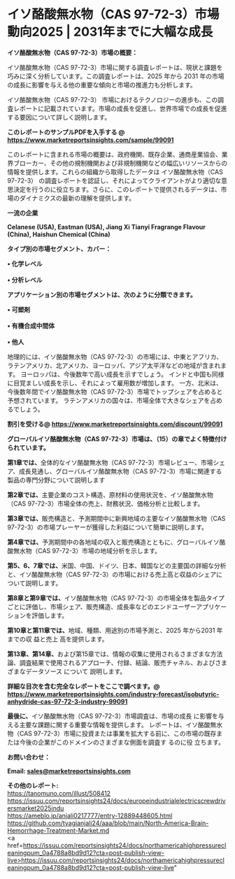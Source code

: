 # イソ酪酸無水物（CAS 97-72-3）市場動向2025 | 2031年までに大幅な成長

<strong><b>イソ酪酸無水物（CAS 97-72-3）市場の概要：</b></strong>

イソ酪酸無水物（CAS 97-72-3）市場に関する調査レポートは、現状と課題を巧みに深く分析しています。この調査レポートは、2025 年から 2031 年の市場の成長に影響を与える他の重要な傾向と市場の推進力も分析します。

イソ酪酸無水物（CAS 97-72-3） 市場におけるテクノロジーの進歩も、この調査レポートに記載されています。市場の成長を促進し、世界市場での成長を促進する要因について詳しく説明します。

<strong>このレポートのサンプルPDFを入手する @ <a href=https://www.marketreportsinsights.com/sample/99091>https://www.marketreportsinsights.com/sample/99091</a></strong>

このレポートに含まれる市場の概要は、政府機関、既存企業、通商産業協会、業界ブローカー、その他の規制機関および非規制機関などの幅広いリソースからの情報を提供します。これらの組織から取得したデータは イソ酪酸無水物（CAS 97-72-3） の調査レポートを認証し、それによってクライアントがより適切な意思決定を行うのに役立ちます。さらに、このレポートで提供されるデータは、市場のダイナミクスの最新の理解を提供します。

<strong>一流の企業</strong>

<strong><b>Celanese (USA), Eastman (USA), Jiang Xi Tianyi Fragrange Flavour (China), Haishun Chemical (China)</b></strong>

<strong><b>タイプ別の市場セグメント、カバー：</b></strong>

<strong>• 化学レベル<br><br>• 分析レベル</strong>

<strong><b>アプリケーション別の市場セグメントは、次のように分類できます。</b></strong>

<strong>• 可塑剤<br><br>• 有機合成中間体<br><br>• 他人</strong>

 地理的には、イソ酪酸無水物（CAS 97-72-3）の市場には、中東とアフリカ、ラテンアメリカ、北アメリカ、ヨーロッパ、アジア太平洋などの地域が含まれます。 ヨーロッパは、今後数年で高い成長を示すでしょう。 インドと中国も同様に目覚ましい成長を示し、それによって雇用数が増加します。 一方、北米は、今後数年間でイソ酪酸無水物（CAS 97-72-3）市場でトップシェアを占めると予想されています。 ラテンアメリカの国々は、市場全体で大きなシェアを占めるでしょう。

<strong>割引を受ける@ <a href=https://www.marketreportsinsights.com/discount/99091>https://www.marketreportsinsights.com/discount/99091</a></strong>

<strong><b>グローバルイソ酪酸無水物（CAS 97-72-3）市場は、（15）の章でよく特徴付けられています。</b></strong>

<strong><b>第</b></strong><strong><b>1章では、</b></strong>全体的なイソ酪酸無水物（CAS 97-72-3）市場レビュー、市場シェア、成長見通し、グローバルイソ酪酸無水物（CAS 97-72-3）市場に関連する製品の専門分野について説明します

<strong><b>第2章では、</b></strong>主要企業のコスト構造、原材料の使用状況を、イソ酪酸無水物（CAS 97-72-3）市場全体の売上、財務状況、価格分析と比較します。

<strong><b>第3章では、</b></strong>販売構造と、予測期間中に新興地域の主要なイソ酪酸無水物（CAS 97-72-3）の市場プレーヤーが獲得した利益について簡単に説明します。

<strong><b>第4章では、</b></strong>予測期間中の各地域の収入と販売構造とともに、グローバルイソ酪酸無水物（CAS 97-72-3）市場の地域分析を示します。

<strong><b>第5、6、7章では、</b></strong>米国、中国、ドイツ、日本、韓国などの主要国の詳細な分析と、イソ酪酸無水物（CAS 97-72-3）の市場における売上高と収益のシェアについて説明します。

<strong><b>第8章と第9章では、</b></strong>イソ酪酸無水物（CAS 97-72-3）の市場全体を製品タイプごとに評価し、市場シェア、販売構造、成長率などのエンドユーザーアプリケーションを評価します。

<strong><b>第10章と第11章では、</b></strong>地域、種類、用途別の市場予測と、2025 年から2031 年までの収 益と売上 高を提供します。

<strong><b>第13章、第14章、</b></strong>および第15章では、情報の収集に使用されるさまざまな方法論、調査結果で使用されるアプローチ、付録、結論、販売チャネル、およびさまざまなデータソース について 説明します。

<strong>詳細な目次を含む完全なレポートをここで調べます。@ <a href=https://www.marketreportsinsights.com/industry-forecast/isobutyric-anhydride-cas-97-72-3-industry-99091>https://www.marketreportsinsights.com/industry-forecast/isobutyric-anhydride-cas-97-72-3-industry-99091</a></strong>

<strong><b>最後に、</b></strong>イソ酪酸無水物（CAS 97-72-3）市場調査は、市場の成長 に影響を</a>与える主要な課題に関する重要な情報を提供します。 レポートは、イソ酪酸無水物（CAS 97-72-3）市場に投資または事業を拡大する前に、この市場の既存または今後の企業がこのドメインのさまざまな側面を調査す るのに役 立ちます。

<strong><b>お問い合わせ：</b></strong>

<strong>Email: </strong><a href=mailto:sales@marketreportsinsights.com><strong>sales@marketreportsinsights.com</strong></a>

<strong>その他のレポート:</strong>
<br>
<a href=https://tanomuno.com/illust/508412>https://tanomuno.com/illust/508412</a>
<br>
<a href=https://issuu.com/reportsinsights24/docs/europeindustrialelectricscrewdriversmarket2025indu>https://issuu.com/reportsinsights24/docs/europeindustrialelectricscrewdriversmarket2025indu</a>
<br>
<a href=https://ameblo.jp/anjali0217777/entry-12889448605.html>https://ameblo.jp/anjali0217777/entry-12889448605.html</a>
<br>
<a href=https://github.com/tyagianjali24/aaa/blob/main/North-America-Brain-Hemorrhage-Treatment-Market.md>https://github.com/tyagianjali24/aaa/blob/main/North-America-Brain-Hemorrhage-Treatment-Market.md</a>
<br>
<a href=https://issuu.com/reportsinsights24/docs/northamericahighpressurecleaningpum_0a4788a8bd9d12?cta=post-publish-view-live>https://issuu.com/reportsinsights24/docs/northamericahighpressurecleaningpum_0a4788a8bd9d12?cta=post-publish-view-live</a>"
